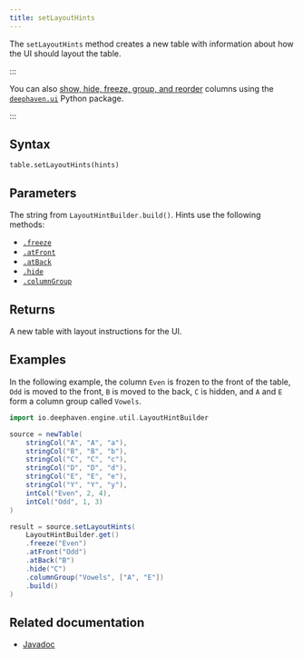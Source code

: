 ```yaml
---
title: setLayoutHints
---
```


The `setLayoutHints` method creates a new table with information about how the UI should layout the table.

:::

You can also [show, hide, freeze, group, and reorder](/core/ui/docs/components/table/#column-order-and-visibility) columns using the [`deephaven.ui`](/core/ui/docs/) Python package.

:::

## Syntax

```
table.setLayoutHints(hints)
```

## Parameters

<ParamTable>
<Param name="hints" type="String">

The string from `LayoutHintBuilder.build()`. Hints use the following methods:

- [`.freeze`](./freeze.md)
- [`.atFront`](./atFront.md)
- [`.atBack`](./atBack.md)
- [`.hide`](./hide.md)
- [`.columnGroup`](./columnGroup.md)

</Param>
</ParamTable>

## Returns

A new table with layout instructions for the UI.

## Examples

In the following example, the column `Even` is frozen to the front of the table, `Odd` is moved to the front, `B` is moved to the back, `C` is hidden, and `A` and `E` form a column group called `Vowels`.

```groovy order=source,result default=result
import io.deephaven.engine.util.LayoutHintBuilder

source = newTable(
    stringCol("A", "A", "a"),
    stringCol("B", "B", "b"),
    stringCol("C", "C", "c"),
    stringCol("D", "D", "d"),
    stringCol("E", "E", "e"),
    stringCol("Y", "Y", "y"),
    intCol("Even", 2, 4),
    intCol("Odd", 1, 3)
)

result = source.setLayoutHints(
    LayoutHintBuilder.get()
    .freeze("Even")
    .atFront("Odd")
    .atBack("B")
    .hide("C")
    .columnGroup("Vowels", ["A", "E"])
    .build()
)
```

## Related documentation

- [Javadoc](/core/javadoc/io/deephaven/engine/util/LayoutHintBuilder.html)
